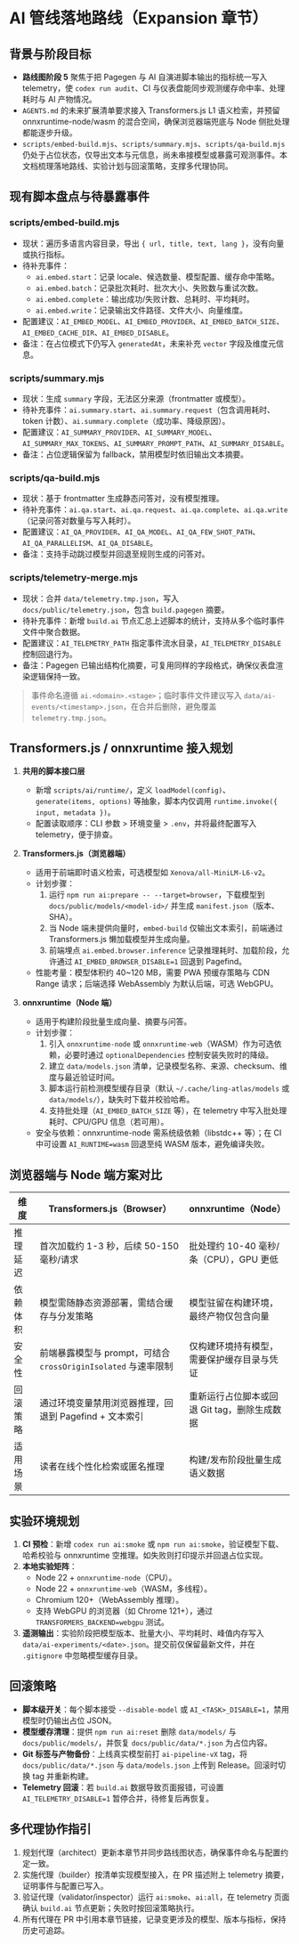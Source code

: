 # AI 管线落地路线（Expansion 章节）

## 背景与阶段目标

- **路线图阶段 5** 聚焦于把 Pagegen 与 AI 自演进脚本输出的指标统一写入 telemetry，使 `codex run audit`、CI 与仪表盘能同步观测缓存命中率、处理耗时与 AI 产物情况。
- `AGENTS.md` 的未来扩展清单要求接入 Transformers.js L1 语义检索，并预留 onnxruntime-node/wasm 的混合空间，确保浏览器端兜底与 Node 侧批处理都能逐步升级。
- `scripts/embed-build.mjs`、`scripts/summary.mjs`、`scripts/qa-build.mjs` 仍处于占位状态，仅导出文本与元信息，尚未串接模型或暴露可观测事件。本文档梳理落地路线、实验计划与回滚策略，支撑多代理协同。

## 现有脚本盘点与待暴露事件

### scripts/embed-build.mjs

- 现状：遍历多语言内容目录，导出 `{ url, title, text, lang }`，没有向量或执行指标。
- 待补充事件：
  - `ai.embed.start`：记录 locale、候选数量、模型配置、缓存命中策略。
  - `ai.embed.batch`：记录批次耗时、批次大小、失败数与重试次数。
  - `ai.embed.complete`：输出成功/失败计数、总耗时、平均耗时。
  - `ai.embed.write`：记录输出文件路径、文件大小、向量维度。
- 配置建议：`AI_EMBED_MODEL`、`AI_EMBED_PROVIDER`、`AI_EMBED_BATCH_SIZE`、`AI_EMBED_CACHE_DIR`、`AI_EMBED_DISABLE`。
- 备注：在占位模式下仍写入 `generatedAt`，未来补充 `vector` 字段及维度元信息。

### scripts/summary.mjs

- 现状：生成 `summary` 字段，无法区分来源（frontmatter 或模型）。
- 待补充事件：`ai.summary.start`、`ai.summary.request`（包含调用耗时、token 计数）、`ai.summary.complete`（成功率、降级原因）。
- 配置建议：`AI_SUMMARY_PROVIDER`、`AI_SUMMARY_MODEL`、`AI_SUMMARY_MAX_TOKENS`、`AI_SUMMARY_PROMPT_PATH`、`AI_SUMMARY_DISABLE`。
- 备注：占位逻辑保留为 fallback，禁用模型时依旧输出文本摘要。

### scripts/qa-build.mjs

- 现状：基于 frontmatter 生成静态问答对，没有模型推理。
- 待补充事件：`ai.qa.start`、`ai.qa.request`、`ai.qa.complete`、`ai.qa.write`（记录问答对数量与写入耗时）。
- 配置建议：`AI_QA_PROVIDER`、`AI_QA_MODEL`、`AI_QA_FEW_SHOT_PATH`、`AI_QA_PARALLELISM`、`AI_QA_DISABLE`。
- 备注：支持手动跳过模型并回退至规则生成的问答对。

### scripts/telemetry-merge.mjs

- 现状：合并 `data/telemetry.tmp.json`，写入 `docs/public/telemetry.json`，包含 `build.pagegen` 摘要。
- 待补充事件：新增 `build.ai` 节点汇总上述脚本的统计，支持从多个临时事件文件中聚合数据。
- 配置建议：`AI_TELEMETRY_PATH` 指定事件流水目录，`AI_TELEMETRY_DISABLE` 控制回退行为。
- 备注：Pagegen 已输出结构化摘要，可复用同样的字段格式，确保仪表盘渲染逻辑保持一致。

> 事件命名遵循 `ai.<domain>.<stage>`；临时事件文件建议写入 `data/ai-events/<timestamp>.json`，在合并后删除，避免覆盖 `telemetry.tmp.json`。

## Transformers.js / onnxruntime 接入规划

1. **共用的脚本接口层**
   - 新增 `scripts/ai/runtime/`，定义 `loadModel(config)`、`generate(items, options)` 等抽象，脚本内仅调用 `runtime.invoke({ input, metadata })`。
   - 配置读取顺序：CLI 参数 > 环境变量 > `.env`，并将最终配置写入 telemetry，便于排查。

2. **Transformers.js（浏览器端）**
   - 适用于前端即时语义检索，可选模型如 `Xenova/all-MiniLM-L6-v2`。
   - 计划步骤：
     1. 运行 `npm run ai:prepare -- --target=browser`，下载模型到 `docs/public/models/<model-id>/` 并生成 `manifest.json`（版本、SHA）。
     2. 当 Node 端未提供向量时，`embed-build` 仅输出文本索引，前端通过 Transformers.js 懒加载模型并生成向量。
     3. 前端埋点 `ai.embed.browser.inference` 记录推理耗时、加载阶段，允许通过 `AI_EMBED_BROWSER_DISABLE=1` 回退到 Pagefind。
   - 性能考量：模型体积约 40~120 MB，需要 PWA 预缓存策略与 CDN Range 请求；后端选择 WebAssembly 为默认后端，可选 WebGPU。

3. **onnxruntime（Node 端）**
   - 适用于构建阶段批量生成向量、摘要与问答。
   - 计划步骤：
     1. 引入 `onnxruntime-node` 或 `onnxruntime-web`（WASM）作为可选依赖，必要时通过 `optionalDependencies` 控制安装失败时的降级。
     2. 建立 `data/models.json` 清单，记录模型名称、来源、checksum、维度与最近验证时间。
     3. 脚本运行前检测模型缓存目录（默认 `~/.cache/ling-atlas/models` 或 `data/models/`），缺失时下载并校验哈希。
     4. 支持批处理（`AI_EMBED_BATCH_SIZE` 等），在 telemetry 中写入批处理耗时、CPU/GPU 信息（若可用）。
   - 安全与依赖：onnxruntime-node 需系统级依赖（libstdc++ 等）；在 CI 中可设置 `AI_RUNTIME=wasm` 回退至纯 WASM 版本，避免编译失败。

## 浏览器端与 Node 端方案对比

| 维度 | Transformers.js（Browser） | onnxruntime（Node） |
| --- | --- | --- |
| 推理延迟 | 首次加载约 1-3 秒，后续 50-150 毫秒/请求 | 批处理约 10-40 毫秒/条（CPU），GPU 更低 |
| 依赖体积 | 模型需随静态资源部署，需结合缓存与分发策略 | 模型驻留在构建环境，最终产物仅包含向量 |
| 安全性 | 前端暴露模型与 prompt，可结合 `crossOriginIsolated` 与速率限制 | 仅构建环境持有模型，需要保护缓存目录与凭证 |
| 回滚策略 | 通过环境变量禁用浏览器推理，回退到 Pagefind + 文本索引 | 重新运行占位脚本或回退 Git tag，删除生成数据 |
| 适用场景 | 读者在线个性化检索或匿名推理 | 构建/发布阶段批量生成语义数据 |

## 实验环境规划

1. **CI 预检**：新增 `codex run ai:smoke` 或 `npm run ai:smoke`，验证模型下载、哈希校验与 onnxruntime 空推理。如失败则打印提示并回退占位实现。
2. **本地实验矩阵**：
   - Node 22 + `onnxruntime-node`（CPU）。
   - Node 22 + `onnxruntime-web`（WASM，多线程）。
   - Chromium 120+（WebAssembly 推理）。
   - 支持 WebGPU 的浏览器（如 Chrome 121+），通过 `TRANSFORMERS_BACKEND=webgpu` 测试。
3. **遥测输出**：实验阶段把模型版本、批量大小、平均耗时、峰值内存写入 `data/ai-experiments/<date>.json`。提交前仅保留最新文件，并在 `.gitignore` 中忽略模型缓存目录。

## 回滚策略

- **脚本级开关**：每个脚本接受 `--disable-model` 或 `AI_<TASK>_DISABLE=1`，禁用模型时仍输出占位 JSON。
- **模型缓存清理**：提供 `npm run ai:reset` 删除 `data/models/` 与 `docs/public/models/`，并恢复 `docs/public/data/*.json` 为占位内容。
- **Git 标签与产物备份**：上线真实模型前打 `ai-pipeline-vX` tag，将 `docs/public/data/*.json` 与 `data/models.json` 上传到 Release。回滚时切换 tag 并重新构建。
- **Telemetry 回滚**：若 `build.ai` 数据导致页面报错，可设置 `AI_TELEMETRY_DISABLE=1` 暂停合并，待修复后再恢复。

## 多代理协作指引

1. 规划代理（architect）更新本章节并同步路线图状态，确保事件命名与配置约定一致。
2. 实施代理（builder）按清单实现模型接入，在 PR 描述附上 telemetry 摘要，证明事件与配置已写入。
3. 验证代理（validator/inspector）运行 `ai:smoke`、`ai:all`，在 telemetry 页面确认 `build.ai` 节点更新；失败时按回滚策略执行。
4. 所有代理在 PR 中引用本章节链接，记录变更涉及的模型、版本与指标，保持历史可追踪。
